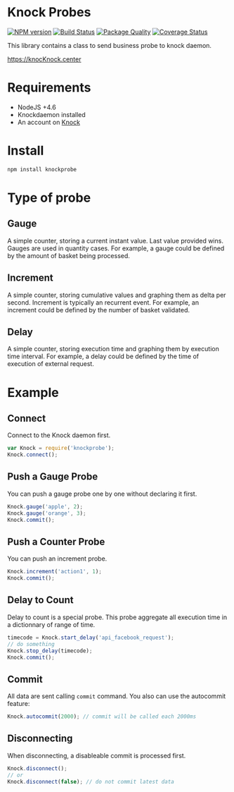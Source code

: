Knock Probes
================

[![NPM version][npm-image]][npm-url] [![Build Status][travis-image]][travis-url] [![Package Quality][quality-image]][quality-url] [![Coverage Status][coverage-image]][coverage-url]


This library contains a class to send business probe to knock daemon.

https://knocKnock.center

# Requirements

- NodeJS +4.6
- Knockdaemon installed
- An account on [Knock](https://knocKnock.center)

# Install

```bash
npm install knockprobe
```

# Type of probe

## Gauge
A simple counter, storing a current instant value. Last value provided wins.
Gauges are used in quantity cases. For example, a gauge could be defined by the amount of basket being processed.

## Increment
A simple counter, storing cumulative values and graphing them as delta per second.
Increment is typically an recurrent event. For example, an increment could be defined by the number of basket validated.

## Delay
A simple counter, storing execution time and graphing them by execution time interval.
For example, a delay could be defined by the time of execution of external request.


# Example

## Connect
Connect to the Knock daemon first.

```javascript
var Knock = require('knockprobe');
Knock.connect();
```

## Push a Gauge Probe
You can push a gauge probe one by one without declaring it first.

```javascript
Knock.gauge('apple', 2);
Knock.gauge('orange', 3);
Knock.commit();
```

## Push a Counter Probe
You can push an increment probe.

```javascript
Knock.increment('action1', 1);
Knock.commit();
```

## Delay to Count

Delay to count is a special probe. This probe aggregate all execution time in a dictionnary of range of time.

```javascript
timecode = Knock.start_delay('api_facebook_request');
// do something
Knock.stop_delay(timecode);
Knock.commit();
```

## Commit

All data are sent calling `commit` command.
You also can use the autocommit feature:

```javascript
Knock.autocommit(2000); // commit will be called each 2000ms
```

## Disconnecting

When disconnecting, a disableable commit is processed first.
```javascript
Knock.disconnect();
// or
Knock.disconnect(false); // do not commit latest data
```

[npm-url]: https://npmjs.org/package/knockprobe
[npm-image]: https://badge.fury.io/js/knockprobe.svg

[travis-url]: http://travis-ci.org/jbdemonte/knockbusinessnode
[travis-image]: https://secure.travis-ci.org/jbdemonte/knockbusinessnode.png?branch=master

[coverage-url]: https://coveralls.io/github/jbdemonte/knockbusinessnode?branch=master
[coverage-image]: https://coveralls.io/repos/jbdemonte/knockbusinessnode/badge.svg?branch=master&service=github

[quality-url]: http://packagequality.com/#?package=knockprobe
[quality-image]: http://npm.packagequality.com/shield/knockprobe.svg